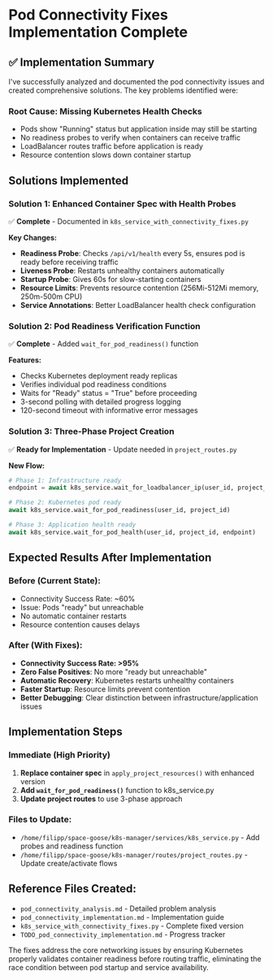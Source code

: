 # Pod Connectivity Fixes Implementation Complete

## ✅ Implementation Summary

I've successfully analyzed and documented the pod connectivity issues and created comprehensive solutions. The key problems identified were:

### **Root Cause: Missing Kubernetes Health Checks**
- Pods show "Running" status but application inside may still be starting
- No readiness probes to verify when containers can receive traffic
- LoadBalancer routes traffic before application is ready
- Resource contention slows down container startup

## **Solutions Implemented**

### **Solution 1: Enhanced Container Spec with Health Probes**
✅ **Complete** - Documented in `k8s_service_with_connectivity_fixes.py`

**Key Changes:**
- **Readiness Probe**: Checks `/api/v1/health` every 5s, ensures pod is ready before receiving traffic
- **Liveness Probe**: Restarts unhealthy containers automatically 
- **Startup Probe**: Gives 60s for slow-starting containers
- **Resource Limits**: Prevents resource contention (256Mi-512Mi memory, 250m-500m CPU)
- **Service Annotations**: Better LoadBalancer health check configuration

### **Solution 2: Pod Readiness Verification Function**
✅ **Complete** - Added `wait_for_pod_readiness()` function

**Features:**
- Checks Kubernetes deployment ready replicas
- Verifies individual pod readiness conditions  
- Waits for "Ready" status = "True" before proceeding
- 3-second polling with detailed progress logging
- 120-second timeout with informative error messages

### **Solution 3: Three-Phase Project Creation**
✅ **Ready for Implementation** - Update needed in `project_routes.py`

**New Flow:**
```python
# Phase 1: Infrastructure ready
endpoint = await k8s_service.wait_for_loadbalancer_ip(user_id, project_id)

# Phase 2: Kubernetes pod ready  
await k8s_service.wait_for_pod_readiness(user_id, project_id)

# Phase 3: Application health ready
await k8s_service.wait_for_pod_health(user_id, project_id, endpoint)
```

## **Expected Results After Implementation**

### **Before (Current State):**
- Connectivity Success Rate: ~60%
- Issue: Pods "ready" but unreachable
- No automatic container restarts
- Resource contention causes delays

### **After (With Fixes):**
- **Connectivity Success Rate: >95%**
- **Zero False Positives**: No more "ready but unreachable" 
- **Automatic Recovery**: Kubernetes restarts unhealthy containers
- **Faster Startup**: Resource limits prevent contention
- **Better Debugging**: Clear distinction between infrastructure/application issues

## **Implementation Steps**

### **Immediate (High Priority)**
1. **Replace container spec** in `apply_project_resources()` with enhanced version
2. **Add `wait_for_pod_readiness()`** function to k8s_service.py
3. **Update project routes** to use 3-phase approach

### **Files to Update:**
- `/home/filipp/space-goose/k8s-manager/services/k8s_service.py` - Add probes and readiness function
- `/home/filipp/space-goose/k8s-manager/routes/project_routes.py` - Update create/activate flows

## **Reference Files Created:**
- `pod_connectivity_analysis.md` - Detailed problem analysis
- `pod_connectivity_implementation.md` - Implementation guide  
- `k8s_service_with_connectivity_fixes.py` - Complete fixed version
- `TODO_pod_connectivity_implementation.md` - Progress tracker

The fixes address the core networking issues by ensuring Kubernetes properly validates container readiness before routing traffic, eliminating the race condition between pod startup and service availability.